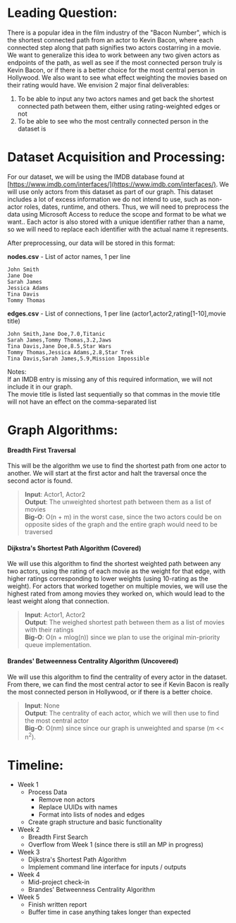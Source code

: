 
# Leading Question:
There is a popular idea in the film industry of the "Bacon Number", which is the shortest connected path from an actor to Kevin Bacon, where each connected step along that path signifies two actors costarring in a movie.  We want to generalize this idea to work between any two given actors as endpoints of the path, as well as see  if the most connected person truly is Kevin Bacon, or if there is a better choice for the most central person in Hollywood. We also want to see what effect weighting the movies based on their rating would have.
We envision 2 major final deliverables:

1) To be able to input any two actors names and get back the shortest connected path between them, either using rating-weighted edges or not  
2) To be able to see who the most centrally connected person in the dataset is

# Dataset Acquisition and Processing:
For our dataset, we will be using the IMDB database found at [https://www.imdb.com/interfaces/](https://www.imdb.com/interfaces/).  We will use only actors from this dataset as part of our graph.  This dataset includes a lot of excess information we do not intend to use, such as non-actor roles, dates, runtime, and others.  Thus, we will need to preprocess the data using Microsoft Access to reduce the scope and format to be what we want..  Each actor is also stored with a unique identifier rather than a name, so we will need to replace each identifier with the actual name it represents.  
  
After preprocessing, our data will be stored in this format:

**nodes.csv** - List of actor names, 1 per line
``` 
John Smith
Jane Doe
Sarah James
Jessica Adams
Tina Davis
Tommy Thomas
```
**edges.csv** - List of connections, 1 per line (actor1,actor2,rating[1-10],movie title)
```
John Smith,Jane Doe,7.0,Titanic
Sarah James,Tommy Thomas,3.2,Jaws
Tina Davis,Jane Doe,8.5,Star Wars
Tommy Thomas,Jessica Adams,2.8,Star Trek
Tina Davis,Sarah James,5.9,Mission Impossible
```
Notes:  
If an IMDB entry is missing any of this required information, we will not include it in our graph.  
The movie title is listed last sequentially so that commas in the movie title will not have an effect on the comma-separated list

# Graph Algorithms:
#### **Breadth First Traversal**  
This will be the algorithm we use to find the shortest path from one actor to another.  We will start at the first actor and halt the traversal once the second actor is found.

> **Input**: Actor1, Actor2  
**Output**: The unweighted shortest path between them as a list of movies  
**Big-O**: O(n + m) in the worst case, since the two actors could be on opposite sides of the graph and the entire graph would need to be traversed

#### **Dijkstra's Shortest Path Algorithm (Covered)**  
We will use this algorithm to find the shortest weighted path between any two actors, using the rating of each movie as the weight for that edge, with higher ratings corresponding to lower weights (using 10-rating as the weight).  For actors that worked together on multiple movies, we will use the highest rated from among movies they worked on, which would lead to the least weight along that connection.

> **Input**: Actor1, Actor2  
**Output**: The weighed shortest path between them as a list of movies with their ratings  
**Big-O**: O(n + mlog(n)) since we plan to use the original min-priority queue implementation.

#### **Brandes' Betweenness Centrality Algorithm (Uncovered)**  
We will use this algorithm to find the centrality of every actor in the dataset.  From there, we can find the most central actor to see if Kevin Bacon is really the most connected person in Hollywood, or if there is a better choice.

> **Input**: None  
**Output**: The centrality of each actor, which we will then use to find the most central actor  
**Big-O**: O(nm) since since our graph is unweighted and sparse (m << n<sup>2</sup>).

# Timeline:
- Week 1
	- Process Data
		- Remove non actors
		- Replace UUIDs with names
		- Format into lists of nodes and edges
  - Create graph structure and basic functionality
- Week 2
	- Breadth First Search
	- Overflow from Week 1 (since there is still an MP in progress)
- Week 3
	- Dijkstra's Shortest Path Algorithm
	- Implement command line interface for inputs / outputs
- Week 4
	- Mid-project check-in
	- Brandes' Betweenness Centrality Algorithm
- Week 5
	- Finish written report
	- Buffer time in case anything takes longer than expected
 